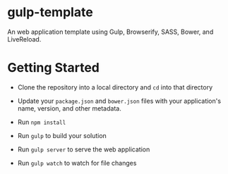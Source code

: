 gulp-template
=============

An web application template using Gulp, Browserify, SASS, Bower, and LiveReload.

# Getting Started

- Clone the repository into a local directory and `cd` into that directory

- Update your `package.json` and `bower.json` files with your application's name, version, and other metadata.

- Run `npm install`

- Run `gulp` to build your solution

- Run `gulp server` to serve the web application

- Run `gulp watch` to watch for file changes
